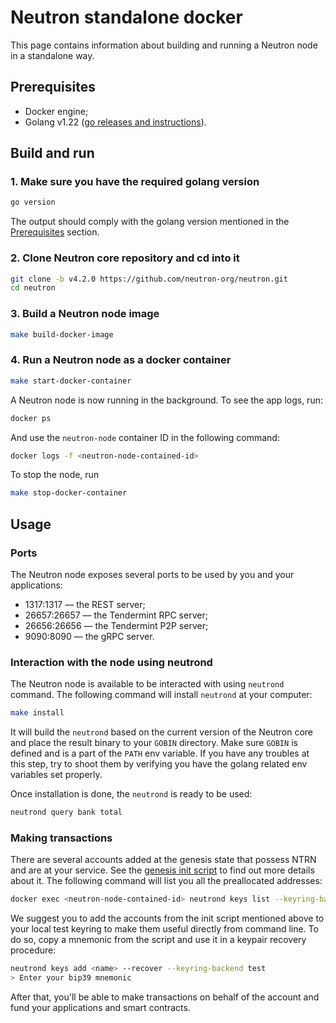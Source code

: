 # Neutron standalone docker

This page contains information about building and running a Neutron node in a standalone way.

## Prerequisites

- Docker engine;
- Golang v1.22 ([go releases and instructions](https://go.dev/dl/)).

## Build and run

### 1. Make sure you have the required golang version

```sh
go version
```

The output should comply with the golang version mentioned in the [Prerequisites](#prerequisites) section.

### 2. Clone Neutron core repository and cd into it

```sh
git clone -b v4.2.0 https://github.com/neutron-org/neutron.git
cd neutron
```

### 3. Build a Neutron node image

```sh
make build-docker-image
```

### 4. Run a Neutron node as a docker container

```sh
make start-docker-container
```

A Neutron node is now running in the background. To see the app logs, run:

```sh
docker ps
```

And use the `neutron-node` container ID in the following command:

```sh
docker logs -f <neutron-node-contained-id>
```

To stop the node, run

```sh
make stop-docker-container
```

## Usage

### Ports

The Neutron node exposes several ports to be used by you and your applications:
- 1317:1317 — the REST server;
- 26657:26657 — the Tendermint RPC server;
- 26656:26656 — the Tendermint P2P server;
- 9090:8090 — the gRPC server.

### Interaction with the node using neutrond

The Neutron node is available to be interacted with using `neutrond` command. The following command will install `neutrond` at your computer:

```sh
make install
```

It will build the `neutrond` based on the current version of the Neutron core and place the result binary to your `GOBIN` directory. Make sure `GOBIN` is defined and is a part of the `PATH` env variable. If you have any troubles at this step, try to shoot them by verifying you have the golang related env variables set properly.

Once installation is done, the `neutrond` is ready to be used:

```sh
neutrond query bank total
```

### Making transactions

There are several accounts added at the genesis state that possess NTRN and are at your service. See the [genesis init script](https://github.com/neutron-org/neutron/blob/main/network/init.sh) to find out more details about it. The following command will list you all the preallocated addresses:

```sh
docker exec <neutron-node-contained-id> neutrond keys list --keyring-backend test --home data/test-1/
```

We suggest you to add the accounts from the init script mentioned above to your local test keyring to make them useful directly from command line. To do so, copy a mnemonic from the script and use it in a keypair recovery procedure:

```sh
neutrond keys add <name> --recover --keyring-backend test
> Enter your bip39 mnemonic
```

After that, you'll be able to make transactions on behalf of the account and fund your applications and smart contracts.
